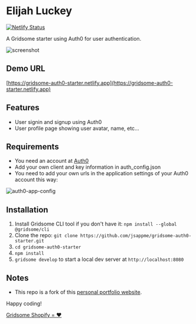 # Elijah Luckey

[![Netlify Status](https://api.netlify.com/api/v1/badges/9c96886f-5290-4e90-bb2d-870e17fbdc47/deploy-status)](https://app.netlify.com/sites/luckey-elijah/deploys)

A Gridsome starter using Auth0 for user authentication.

![screenshot](https://raw.githubusercontent.com/jsappme/gridsome-auth0-starter/master/screenshot.png)

## Demo URL

[https://gridsome-auth0-starter.netlify.app](https://gridsome-auth0-starter.netlify.app)

## Features

- User signin and signup using Auth0
- User profile page showing user avatar, name, etc...

## Requirements

- You need an account at [Auth0](https://auth0.com)
- Add your own client and key information in auth_config.json
- You need to add your own urls in the application settings of your Auth0 account this way:

![auth0-app-config](https://raw.githubusercontent.com/jsappme/gridsome-auth0-starter/master/auth0-app-config.png)

## Installation

1. Install Gridsome CLI tool if you don't have it: `npm install --global @gridsome/cli`
1. Clone the repo: `git clone https://github.com/jsappme/gridsome-auth0-starter.git`
1. `cd gridsome-auth0-starter`
1. `npm install`
1. `gridsome develop` to start a local dev server at `http://localhost:8080`

## Notes

- This repo is a fork of this [personal portfolio website](https://github.com/drehimself/gridsome-portfolio-starter).

Happy coding!

[Gridsome Shopify = ❤️](https://gridsomify.com)
